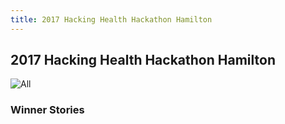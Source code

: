```yaml
---
title: 2017 Hacking Health Hackathon Hamilton
---
```

## 2017 Hacking Health Hackathon Hamilton


![All](/newsletter/img/hackathon/hackathon2017/img-hackathon2017all.png "All")


### Winner Stories


